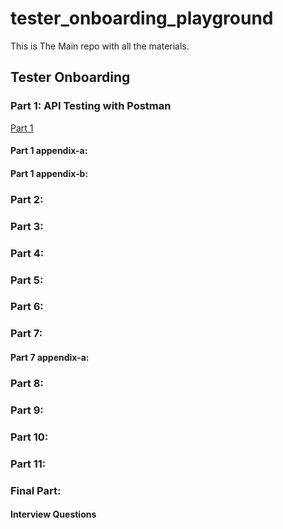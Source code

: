# tester_onboarding_playground
This is The Main repo with all the materials. 

## Tester Onboarding 

### Part 1: API Testing with Postman
[Part 1](./tester_onboarding/Part1.md)
#### Part 1 appendix-a: 
#### Part 1 appendix-b: 

### Part 2:  

### Part 3: 

### Part 4: 

### Part 5: 

### Part 6: 

### Part 7: 
#### Part 7 appendix-a: 

### Part 8: 

### Part 9: 

### Part 10: 

### Part 11: 

### Final Part: 
#### Interview Questions 
